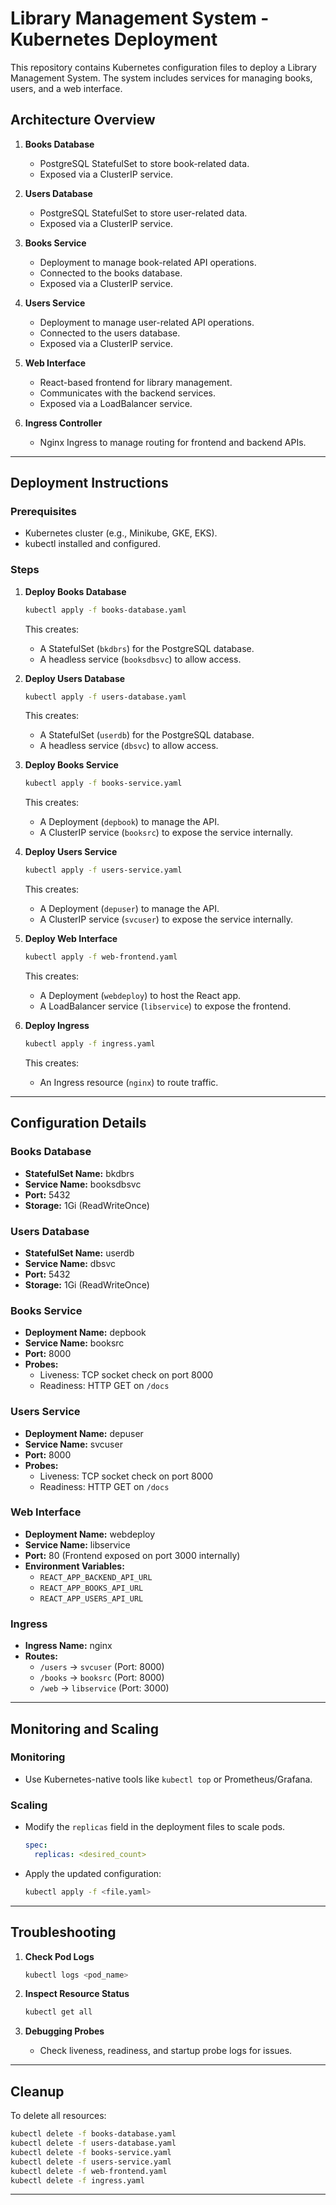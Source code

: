 # Library Management System - Kubernetes Deployment

This repository contains Kubernetes configuration files to deploy a Library Management System. The system includes services for managing books, users, and a web interface.

## Architecture Overview

1. **Books Database**
   - PostgreSQL StatefulSet to store book-related data.
   - Exposed via a ClusterIP service.

2. **Users Database**
   - PostgreSQL StatefulSet to store user-related data.
   - Exposed via a ClusterIP service.

3. **Books Service**
   - Deployment to manage book-related API operations.
   - Connected to the books database.
   - Exposed via a ClusterIP service.

4. **Users Service**
   - Deployment to manage user-related API operations.
   - Connected to the users database.
   - Exposed via a ClusterIP service.

5. **Web Interface**
   - React-based frontend for library management.
   - Communicates with the backend services.
   - Exposed via a LoadBalancer service.

6. **Ingress Controller**
   - Nginx Ingress to manage routing for frontend and backend APIs.

---

## Deployment Instructions

### Prerequisites
- Kubernetes cluster (e.g., Minikube, GKE, EKS).
- kubectl installed and configured.

### Steps

1. **Deploy Books Database**
   ```bash
   kubectl apply -f books-database.yaml
   ```
   This creates:
   - A StatefulSet (`bkdbrs`) for the PostgreSQL database.
   - A headless service (`booksdbsvc`) to allow access.

2. **Deploy Users Database**
   ```bash
   kubectl apply -f users-database.yaml
   ```
   This creates:
   - A StatefulSet (`userdb`) for the PostgreSQL database.
   - A headless service (`dbsvc`) to allow access.

3. **Deploy Books Service**
   ```bash
   kubectl apply -f books-service.yaml
   ```
   This creates:
   - A Deployment (`depbook`) to manage the API.
   - A ClusterIP service (`booksrc`) to expose the service internally.

4. **Deploy Users Service**
   ```bash
   kubectl apply -f users-service.yaml
   ```
   This creates:
   - A Deployment (`depuser`) to manage the API.
   - A ClusterIP service (`svcuser`) to expose the service internally.

5. **Deploy Web Interface**
   ```bash
   kubectl apply -f web-frontend.yaml
   ```
   This creates:
   - A Deployment (`webdeploy`) to host the React app.
   - A LoadBalancer service (`libservice`) to expose the frontend.

6. **Deploy Ingress**
   ```bash
   kubectl apply -f ingress.yaml
   ```
   This creates:
   - An Ingress resource (`nginx`) to route traffic.

---

## Configuration Details

### Books Database
- **StatefulSet Name:** bkdbrs
- **Service Name:** booksdbsvc
- **Port:** 5432
- **Storage:** 1Gi (ReadWriteOnce)

### Users Database
- **StatefulSet Name:** userdb
- **Service Name:** dbsvc
- **Port:** 5432
- **Storage:** 1Gi (ReadWriteOnce)

### Books Service
- **Deployment Name:** depbook
- **Service Name:** booksrc
- **Port:** 8000
- **Probes:**
  - Liveness: TCP socket check on port 8000
  - Readiness: HTTP GET on `/docs`

### Users Service
- **Deployment Name:** depuser
- **Service Name:** svcuser
- **Port:** 8000
- **Probes:**
  - Liveness: TCP socket check on port 8000
  - Readiness: HTTP GET on `/docs`

### Web Interface
- **Deployment Name:** webdeploy
- **Service Name:** libservice
- **Port:** 80 (Frontend exposed on port 3000 internally)
- **Environment Variables:**
  - `REACT_APP_BACKEND_API_URL`
  - `REACT_APP_BOOKS_API_URL`
  - `REACT_APP_USERS_API_URL`

### Ingress
- **Ingress Name:** nginx
- **Routes:**
  - `/users` → `svcuser` (Port: 8000)
  - `/books` → `booksrc` (Port: 8000)
  - `/web` → `libservice` (Port: 3000)

---

## Monitoring and Scaling

### Monitoring
- Use Kubernetes-native tools like `kubectl top` or Prometheus/Grafana.

### Scaling
- Modify the `replicas` field in the deployment files to scale pods.
  ```yaml
  spec:
    replicas: <desired_count>
  ```
- Apply the updated configuration:
  ```bash
  kubectl apply -f <file.yaml>
  ```

---

## Troubleshooting

1. **Check Pod Logs**
   ```bash
   kubectl logs <pod_name>
   ```

2. **Inspect Resource Status**
   ```bash
   kubectl get all
   ```

3. **Debugging Probes**
   - Check liveness, readiness, and startup probe logs for issues.

---

## Cleanup
To delete all resources:
```bash
kubectl delete -f books-database.yaml
kubectl delete -f users-database.yaml
kubectl delete -f books-service.yaml
kubectl delete -f users-service.yaml
kubectl delete -f web-frontend.yaml
kubectl delete -f ingress.yaml
```

---





